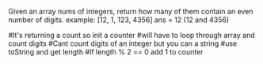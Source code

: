 Given an array nums of integers, return how many of them contain an even number of digits.
example: [12, 1, 123, 4356] ans = 12 (12 and 4356)

#It's returning a count so init a counter
#will have to loop through array and count digits 
#Cant count digits of an integer but you can a string
#use toString and get length
#If length % 2 == 0 add 1 to counter